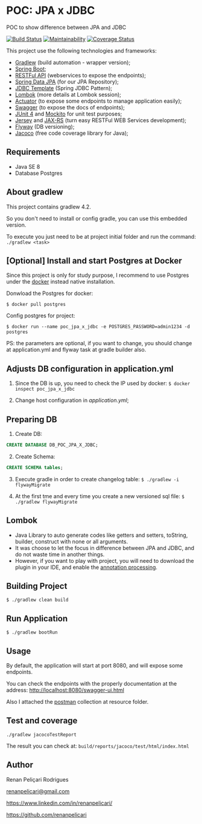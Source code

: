 # POC: JPA x JDBC
POC to show difference between JPA and JDBC

[![Build Status](https://travis-ci.org/renanpelicari/jpa_x_jdbc.svg?branch=master)](https://travis-ci.org/renanpelicari/jpa_x_jdbc)
[![Maintainability](https://api.codeclimate.com/v1/badges/8fa8f8f14f1c1e0c6d74/maintainability)](https://codeclimate.com/github/renanpelicari/jpa_x_jdbc/maintainability)
[![Coverage Status](https://coveralls.io/repos/github/renanpelicari/jpa_x_jdbc/badge.svg?branch=master)](https://coveralls.io/github/renanpelicari/jpa_x_jdbc?branch=master)

This project use the following technologies and frameworks:
* [Gradlew](https://docs.gradle.org/current/userguide/gradle_wrapper.html) (build automation - wrapper version);
* [Spring Boot](https://projects.spring.io/spring-boot/);
* [RESTFul API](https://restfulapi.net/) (webservices to expose the endpoints);
* [Spring Data JPA](https://projects.spring.io/spring-data-jpa/) (for our JPA Repository);
* [JDBC Template](https://docs.spring.io/spring/docs/current/javadoc-api/org/springframework/jdbc/core/JdbcTemplate.html) (Spring JDBC Pattern);
* [Lombok](https://projectlombok.org/) (more details at Lombok session);
* [Actuator](https://spring.io/guides/gs/actuator-service/) (to expose some endpoints to manage application easily);
* [Swagger](https://swagger.io/) (to expose the docs of endpoints);
* [JUnit 4](http://junit.org/junit4/) and [Mockito](http://site.mockito.org/) for unit test purposes;
* [Jersey](https://jersey.github.io/) and [JAX-RS](https://github.com/jax-rs) (turn easy RESTFul WEB Services development);
* [Flyway](https://flywaydb.org/) (DB versioning);
* [Jacoco](http://www.eclemma.org/jacoco/) (free code coverage library for Java);

## Requirements
* Java SE 8
* Database Postgres

## About gradlew
This project contains gradlew 4.2.

So you don't need to install or config gradle, you can use this embedded version.

To execute you just need to be at project initial folder and run the command: `./gradlew <task>`

## [Optional] Install and start Postgres at Docker
Since this project is only for study purpose, I recommend to use Postgres under the [docker](https://www.docker.com/) instead native installation.

Donwload the Postgres for docker:

`$ docker pull postgres`

Config postgres for project:

`$ docker run --name poc_jpa_x_jdbc -e POSTGRES_PASSWORD=admin1234 -d postgres`

PS: the parameters are optional, if you want to change, you should change at application.yml and flyway task at gradle builder also.

## Adjusts DB configuration in application.yml
1. Since the DB is up, you need to check the IP used by docker:
`$ docker inspect poc_jpa_x_jdbc`

2. Change host configuration in *application.yml*;

## Preparing DB
1. Create DB: 
```SQL
CREATE DATABASE DB_POC_JPA_X_JDBC;
```
2. Create Schema:
```SQL
CREATE SCHEMA tables;
```
3. Execute gradle in order to create changelog table:
`$ ./gradlew -i flywayMigrate`

4. At the first tme and every time you create a new versioned sql file:
`$ ./gradlew flywayMigrate`

## Lombok
* Java Library to auto generate codes like getters and setters, toString, builder, construct with none or all arguments.
* It was choose to let the focus in difference between JPA and JDBC, and do not waste time in another things.
* However, if you want to play with project, you will need to download the plugin in your IDE, and enable the [annotation processing](https://www.jetbrains.com/help/idea/annotation-processors.html).

## Building Project
`$ ./gradlew clean build`

## Run Application
`$ ./gradlew bootRun`

## Usage
By default, the application will start at port 8080, and will expose some endpoints.

You can check the endpoints with the properly documentation at the address:
[http://localhost:8080/swagger-ui.html](http://localhost:8080/swagger-ui.html)

Also I attached the [postman](https://www.getpostman.com/) collection at resource folder.

## Test and coverage
`./gradlew jacocoTestReport`

The result you can check at: `build/reports/jacoco/test/html/index.html`

  

## Author
Renan Peliçari Rodrigues

renanpelicari@gmail.com

https://www.linkedin.com/in/renanpelicari/

https://github.com/renanpelicari
